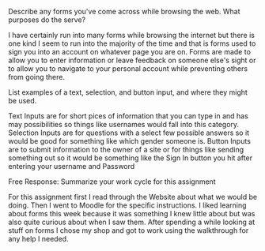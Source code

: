 Describe any forms you've come across while browsing the web. What purposes do the serve?

I have certainly run into many forms while browsing the internet but there is one kind I seem to run into the majority of the time and that is forms used to sign you into an account on whatever page you are on.  Forms are made to allow you to enter information or leave feedback on someone else's sight or to allow you to navigate to your personal account while preventing others from going there.

List examples of a text, selection, and button input, and where they might be used.

Text Inputs are for short pices of information that you can type in and has may possibilities so things like usernames would fall into this category.  Selection Inputs are for questions with a select few possible answers so it would be good for something like which gender someone is. Button Inputs are to submit information to the owner of a site or for things like sending something out so it would be something like the Sign In button you hit after entering your username and Password

Free Response: Summarize your work cycle for this assignment

For this assignment first I read through the Website about what we would be doing.  Then I went to Moodle for the specific instructions.  I liked learning about forms this week because it was something I knew little about but was also quite curious about when I saw them. After spending a while looking at stuff on forms I chose my shop and got to work using the walkthrough for any help I needed.  
